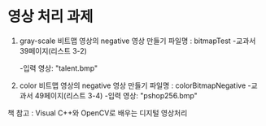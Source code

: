 # 영상 처리 과제

 

1. gray-scale 비트맵 영상의 negative 영상 만들기
파일명 : bitmapTest
   -교과서 39페이지(리스트 3-2)

   -입력 영상: "talent.bmp"

2. color 비트맵 영상의 negative 영상 만들기
파일명 : colorBitmapNegative
   -교과서 49페이지(리스트 3-4)
   -입력 영상: "pshop256.bmp"


책 참고 : Visual C++와 OpenCV로 배우는 디지털 영상처리
